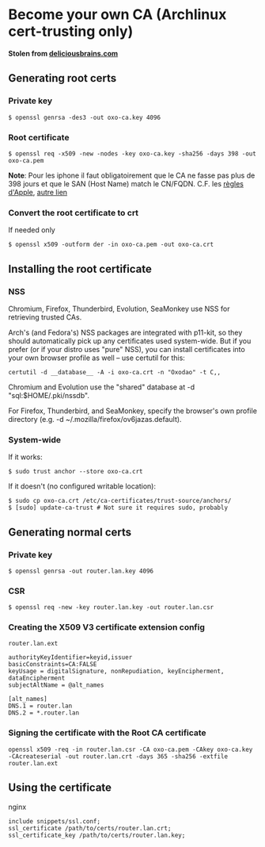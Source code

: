 # Become your own CA (Archlinux cert-trusting only)

__Stolen from [deliciousbrains.com](https://deliciousbrains.com/ssl-certificate-authority-for-local-https-development/)__

## Generating root certs
### Private key
```
$ openssl genrsa -des3 -out oxo-ca.key 4096
```

### Root certificate
```
$ openssl req -x509 -new -nodes -key oxo-ca.key -sha256 -days 398 -out oxo-ca.pem
```

**Note**: Pour les iphone il faut obligatoirement que le CA ne fasse pas plus de 398 jours et que le SAN (Host Name) match le CN/FQDN. C.F. les [règles d'Apple](https://support.apple.com/en-us/102028), [autre lien](https://www.ismoothblog.com/2021/06/generate-trusted-root-certificates-with-openssl.html)

### Convert the root certificate to crt

If needed only
```
$ openssl x509 -outform der -in oxo-ca.pem -out oxo-ca.crt
```

## Installing the root certificate
### NSS

Chromium, Firefox, Thunderbird, Evolution, SeaMonkey use NSS for retrieving trusted CAs.

Arch's (and Fedora's) NSS packages are integrated with p11-kit, so they should automatically pick up any certificates used system-wide. But if you prefer (or if your distro uses "pure" NSS), you can install certificates into your own browser profile as well – use certutil for this:

```
certutil -d __database__ -A -i oxo-ca.crt -n "Oxodao" -t C,,
```

Chromium and Evolution use the "shared" database at -d "sql:$HOME/.pki/nssdb".

For Firefox, Thunderbird, and SeaMonkey, specify the browser's own profile directory (e.g. -d ~/.mozilla/firefox/ov6jazas.default).

### System-wide

If it works:
```
$ sudo trust anchor --store oxo-ca.crt
```

If it doesn't (no configured writable location):
```
$ sudo cp oxo-ca.crt /etc/ca-certificates/trust-source/anchors/
$ [sudo] update-ca-trust # Not sure it requires sudo, probably
```

## Generating normal certs

### Private key
```
$ openssl genrsa -out router.lan.key 4096
```

### CSR
```
$ openssl req -new -key router.lan.key -out router.lan.csr
```

### Creating the X509 V3 certificate extension config

`router.lan.ext`
```
authorityKeyIdentifier=keyid,issuer
basicConstraints=CA:FALSE
keyUsage = digitalSignature, nonRepudiation, keyEncipherment, dataEncipherment
subjectAltName = @alt_names

[alt_names]
DNS.1 = router.lan
DNS.2 = *.router.lan
```

### Signing the certificate with the Root CA certificate

```
openssl x509 -req -in router.lan.csr -CA oxo-ca.pem -CAkey oxo-ca.key -CAcreateserial -out router.lan.crt -days 365 -sha256 -extfile router.lan.ext
```

## Using the certificate

nginx

```
include snippets/ssl.conf;
ssl_certificate /path/to/certs/router.lan.crt;
ssl_certificate_key /path/to/certs/router.lan.key;
```